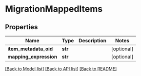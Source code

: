 # MigrationMappedItems

## Properties
Name | Type | Description | Notes
------------ | ------------- | ------------- | -------------
**item_metadata_oid** | **str** |  | [optional] 
**mapping_expression** | **str** |  | [optional] 

[[Back to Model list]](../README.md#documentation-for-models) [[Back to API list]](../README.md#documentation-for-api-endpoints) [[Back to README]](../README.md)


